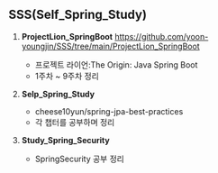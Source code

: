 ## SSS(Self_Spring_Study)

1. **ProjectLion_SpringBoot** https://github.com/yoon-youngjin/SSS/tree/main/ProjectLion_SpringBoot
    - 프로젝트 라이언:The Origin: Java Spring Boot
    - 1주차 ~ 9주차 정리 

2. **Selp_Spring_Study**
   - cheese10yun/spring-jpa-best-practices
   - 각 챕터를 공부하며 정리

3. **Study_Spring_Security**
   - SpringSecurity 공부 정리
